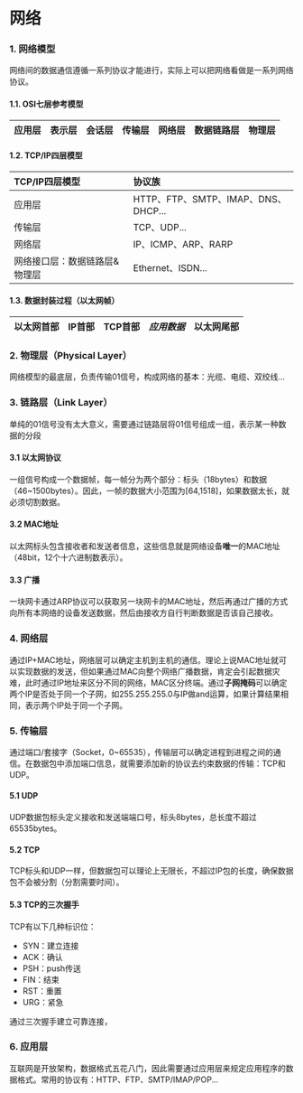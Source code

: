 # 网络
### 1. 网络模型
网络间的数据通信遵循一系列协议才能进行，实际上可以把网络看做是一系列网络协议。
#### 1.1. OSI七层参考模型
|应用层|表示层|会话层|传输层|网络层|数据链路层|物理层|
|---|---|---|---|---|---|---|
#### 1.2. TCP/IP四层模型
|TCP/IP四层模型|协议族|
|:---|:---|
|应用层|HTTP、FTP、SMTP、IMAP、DNS、DHCP...|
|传输层|TCP、UDP...|
|网络层|IP、ICMP、ARP、RARP|
|网络接口层：数据链路层&物理层|Ethernet、ISDN...|
#### 1.3. 数据封装过程（以太网帧）
|以太网首部|IP首部|TCP首部|*应用数据*|以太网尾部|
|---|---|---|---|---|
### 2. 物理层（Physical Layer）
网络模型的最底层，负责传输01信号，构成网络的基本：光缆、电缆、双绞线...
### 3. 链路层（Link Layer）
单纯的01信号没有太大意义，需要通过链路层将01信号组成一组，表示某一种数据的分段
#### 3.1 以太网协议
一组信号构成一个数据帧，每一帧分为两个部分：标头（18bytes）和数据（46~1500bytes）。因此，一帧的数据大小范围为[64,1518]，如果数据太长，就必须切割数据。
#### 3.2 MAC地址
以太网标头包含接收者和发送者信息，这些信息就是网络设备**唯一**的MAC地址（48bit，12个十六进制数表示）。
#### 3.3 广播
一块网卡通过ARP协议可以获取另一块网卡的MAC地址，然后再通过广播的方式向所有本网络的设备发送数据，然后由接收方自行判断数据是否该自己接收。
### 4. 网络层
通过IP+MAC地址，网络层可以确定主机到主机的通信。理论上说MAC地址就可以实现数据的发送，但如果通过MAC向整个网络广播数据，肯定会引起数据灾难，此时通过IP地址来区分不同的网络，MAC区分终端。通过**子网掩码**可以确定两个IP是否处于同一个子网，如255.255.255.0与IP做and运算，如果计算结果相同，表示两个IP处于同一个子网。
### 5. 传输层
通过端口/套接字（Socket，0~65535），传输层可以确定进程到进程之间的通信。在数据包中添加端口信息，就需要添加新的协议去约束数据的传输：TCP和UDP。
#### 5.1 UDP
UDP数据包标头定义接收和发送端端口号，标头8bytes，总长度不超过65535bytes。
#### 5.2 TCP
TCP标头和UDP一样，但数据包可以理论上无限长，不超过IP包的长度，确保数据包不会被分割（分割需要时间）。
#### 5.3 TCP的三次握手
TCP有以下几种标识位：
* SYN：建立连接
* ACK：确认
* PSH：push传送
* FIN：结束
* RST：重置
* URG：紧急

通过三次握手建立可靠连接，

### 6. 应用层
互联网是开放架构，数据格式五花八门，因此需要通过应用层来规定应用程序的数据格式。常用的协议有：HTTP、FTP、SMTP/IMAP/POP...

